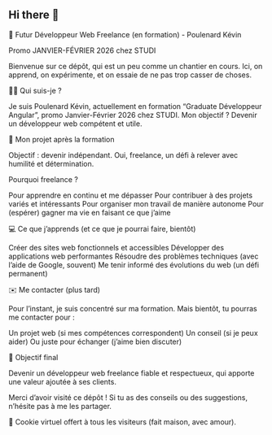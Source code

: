 ## Hi there 👋

🚀 Futur Développeur Web Freelance (en formation) - Poulenard Kévin

Promo JANVIER-FÉVRIER 2026 chez STUDI

Bienvenue sur ce dépôt, qui est un peu comme un chantier en cours.
Ici, on apprend, on expérimente, et on essaie de ne pas trop casser de choses.

🙋‍♂️ Qui suis-je ?

Je suis Poulenard Kévin, actuellement en formation “Graduate Développeur Angular”, promo Janvier-Février 2026 chez STUDI.
Mon objectif ? Devenir un développeur web compétent et utile.

🎯 Mon projet après la formation

Objectif : devenir indépendant.
Oui, freelance, un défi à relever avec humilité et détermination.

Pourquoi freelance ?

Pour apprendre en continu et me dépasser
Pour contribuer à des projets variés et intéressants
Pour organiser mon travail de manière autonome
Pour (espérer) gagner ma vie en faisant ce que j’aime

💻 Ce que j’apprends (et ce que je pourrai faire, bientôt)

Créer des sites web fonctionnels et accessibles
Développer des applications web performantes
Résoudre des problèmes techniques (avec l’aide de Google, souvent)
Me tenir informé des évolutions du web (un défi permanent)

✉️ Me contacter (plus tard)

Pour l’instant, je suis concentré sur ma formation.
Mais bientôt, tu pourras me contacter pour :

Un projet web (si mes compétences correspondent)
Un conseil (si je peux aider)
Ou juste pour échanger (j’aime bien discuter)

🌟 Objectif final

Devenir un développeur web freelance fiable et respectueux, qui apporte une valeur ajoutée à ses clients.

Merci d’avoir visité ce dépôt !
Si tu as des conseils ou des suggestions, n’hésite pas à me les partager.

🍪 Cookie virtuel offert à tous les visiteurs (fait maison, avec amour).
